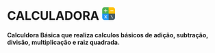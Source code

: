 # CALCULADORA <img src="Images/calculator.png" width="30">
#### Calculdora Básica que realiza calculos básicos de adição, subtração, divisão, multiplicação e raiz quadrada.
